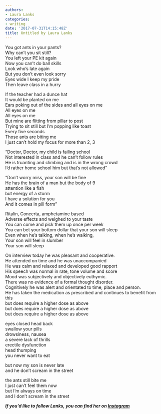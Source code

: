 ```yaml
---
authors:
- Laura Lanks
categories:
- writing
date: '2017-07-31T14:15:48Z'
title: Untitled by Laura Lanks
---
```

You got ants in your pants?  
Why can’t you sit still?  
You left your PE kit again  
Now you can’t do ball skills  
Look who’s late again  
But you don’t even look sorry  
Eyes wide I keep my pride  
Then leave class in a hurry  
 
If the teacher had a dunce hat  
It would be planted on me  
Ears poking out of the sides and all eyes on me  
All eyes on me  
All eyes on me  
But mine are flitting from pillar to post  
Trying to sit still but I’m popping like toast  
Every five seconds  
Those ants are biting me  
I just can’t hold my focus for more than 2, 3  
 
“Doctor, Doctor, my child is failing school  
Not interested in class and he can’t follow rules  
He is truanting and climbing and is in the wrong crowd  
I’d rather home school him but that’s not allowed”  
 
“Don’t worry miss, your son will be fine  
He has the brain of a man but the body of 9  
attention like a fish  
but energy of a storm  
I have a solution for you  
And it comes in pill form”  
 
Ritalin, Concerta, amphetamine based  
Adverse effects and weighed to your taste  
You can come and pick them up once per week  
You can bet your bottom dollar that your son will sleep  
Even when he’s talking, when he’s walking,  
Your son will feel in slumber  
Your son will sleep  
 
On interview today he was pleasant and cooperative.  
He attended on time and he was unaccompanied  
He was calm and relaxed and developed good rapport  
His speech was normal in rate, tone volume and score  
Mood was subjectively and objectively euthymic.  
There was no evidence of a formal thought disorder.  
Cognitively he was alert and orientated to time, place and person.  
He has taken the medication as prescribed and continues to benefit from this  
but does require a higher dose as above  
but does require a higher dose as above  
but does require a higher dose as above  
 
eyes closed head back  
swallow your pills  
drowsiness, nausea  
a severe lack of thrills  
erectile dysfunction  
head thumping  
you never want to eat  
 
but now my son is never late  
and he don’t scream in the street  
 
the ants still bite me  
I just can’t feel them now  
but I’m always on time  
and I don’t scream in the street  


**_If you'd like to follow Lanks, you can find her on [Instagram](https://www.instagram.com/lanksontheroad/ "")_**
